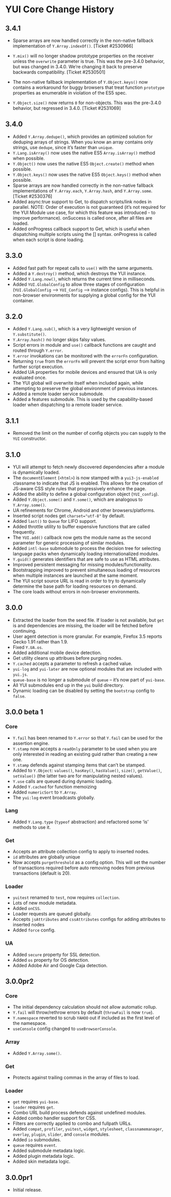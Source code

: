 YUI Core Change History
=======================

3.4.1
-----

-   Sparse arrays are now handled correctly in the non-native fallback implementation of `Y.Array.indexOf()`. \[Ticket \#2530966\]

-   `Y.mix()` will no longer shadow prototype properties on the receiver unless the `overwrite` parameter is true. This was the pre-3.4.0 behavior, but was changed in 3.4.0. We’re changing it back to preserve backwards compatibility. \[Ticket \#2530501\]

-   The non-native fallback implementation of `Y.Object.keys()` now contains a workaround for buggy browsers that treat function `prototype` properties as enumerable in violation of the ES5 spec.

-   `Y.Object.size()` now returns `0` for non-objects. This was the pre-3.4.0 behavior, but regressed in 3.4.0. \[Ticket \#2531069\]

3.4.0
-----

-   Added `Y.Array.dedupe()`, which provides an optimized solution for deduping arrays of strings. When you know an array contains only strings, use `dedupe`, since it’s faster than `unique`.
-   `Y.Lang.isArray()` now uses the native ES5 `Array.isArray()` method when possible.
-   `Y.Object()` now uses the native ES5 `Object.create()` method when possible.
-   `Y.Object.keys()` now uses the native ES5 `Object.keys()` method when possible.
-   Sparse arrays are now handled correctly in the non-native fallback implementations of `Y.Array.each`, `Y.Array.hash`, and `Y.Array.some`. \[Ticket \#2530376\]
-   Added async:true support to Get, to dispatch scripts/link nodes in parallel. NOTE: Order of execution is not guaranteed (it’s not required for the YUI Module use case, for which this feature was introduced - to improve performance). onSuccess is called once, after all files are loaded.
-   Added onProgress callback support to Get, which is useful when dispatching multiple scripts using the \[\] syntax. onProgress is called when each script is done loading.

3.3.0
-----

-   Added fast path for repeat calls to `use()` with the same arguments.
-   Added a `Y.destroy()` method, which destroys the YUI instance.
-   Added `Y.Lang.now()`, which returns the current time in milliseconds.
-   Added `YUI.GlobalConfig` to allow three stages of configuration (`YUI.GlobalConfig` –&gt; `YUI_Config` –&gt; instance configs). This is helpful in non-browser environments for supplying a global config for the YUI container.

3.2.0
-----

-   Added `Y.Lang.sub()`, which is a very lightweight version of `Y.substitute()`.
-   `Y.Array.hash()` no longer skips falsy values.
-   Script errors in module and `use()` callback functions are caught and routed through `Y.error`.
-   `Y.error` invokations can be monitored with the `errorFn` configuration.
-   Returning `true` from the `errorFn` will prevent the script error from halting further script execution.
-   Added UA properties for mobile devices and ensured that UA is only evaluated once.
-   The YUI global will overwrite itself when included again, while attempting to preserve the global environment of previous instances.
-   Added a remote loader service submodule.
-   Added a features submodule. This is used by the capability-based loader when dispatching to a remote loader service.

3.1.1
-----

-   Removed the limit on the number of config objects you can supply to the `YUI` constructor.

3.1.0
-----

-   YUI will attempt to fetch newly discovered dependencies after a module is dynamically loaded.
-   The `documentElement` (`<html>`) is now stamped with a `yui3-js-enabled` classname to indicate that JS is enabled. This allows for the creation of JS-aware CSS style rules that progressively enhance the page.
-   Added the ability to define a global configuration object (`YUI_config`).
-   Added `Y.Object.some()` and `Y.some()`, which are analogous to `Y.Array.some()`.
-   UA refinements for Chrome, Android and other browsers/platforms.
-   Inserted script nodes get `charset="utf-8"` by default.
-   Added `last()` to `Queue` for LIFO support.
-   Added throttle utility to buffer expensive functions that are called frequently.
-   The `YUI.add()` callback now gets the module name as the second parameter for generic processing of similar modules.
-   Added `intl-base` submodule to process the decision tree for selecting language packs when dynamically loading internationalized modules.
-   `Y.guid()` generates identifiers that are safe to use as HTML attributes.
-   Improved persistent messaging for missing modules/functionality.
-   Bootstrapping improved to prevent simultaneous loading of resources when multiple instances are launched at the same moment.
-   The YUI script source URL is read in order to try to dynamically determine the base path for loading resources on demand.
-   The core loads without errors in non-browser environments.

3.0.0
-----

-   Extracted the loader from the seed file. If loader is not available, but `get` is and dependencies are missing, the loader will be fetched before continuing.
-   User agent detection is more granular. For example, Firefox 3.5 reports Gecko 1.91 rather than 1.9.
-   Fixed `Y.UA.os`.
-   Added additional mobile device detection.
-   Get utility cleans up attribues before purging nodes.
-   `Y.cached` accepts a parameter to refresh a cached value.
-   `yui-log` and `yui-later` are now optional modules that are included with `yui.js`.
-   `queue-base` is no longer a submodule of `queue` – it’s now part of `yui-base`.
-   All YUI submodules end up in the `yui` build directory.
-   Dynamic loading can be disabled by setting the `bootstrap` config to `false`.

3.0.0 beta 1
------------

### Core

-   `Y.fail` has been renamed to `Y.error` so that `Y.fail` can be used for the assertion engine.
-   `Y.stamp` now accepts a `readOnly` parameter to be used when you are only interested in reading an existing guid rather than creating a new one.
-   `Y.stamp` defends against stamping items that can’t be stamped.
-   Added to `Y.Object`: `values()`, `hasKey()`, `hasValue()`, `size()`, `getValue()`, `setValue()` (the latter two are for manipulating nested values).
-   `Y.use` calls are queued during dynamic loading.
-   Added `Y.cached` for function memoizing
-   Added `numericSort` to `Y.Array`.
-   The `yui:log` event broadcasts globally.

### Lang

-   Added `Y.Lang.type` (`typeof` abstraction) and refactored some ‘is’ methods to use it.

### Get

-   Accepts an attribute collection config to apply to inserted nodes.
-   `id` attributes are globally unique
-   Now accepts `purgethreshold` as a config option. This will set the number of transactions required before auto removing nodes from previous transactions (default is 20).

### Loader

-   `yuitest` renamed to `test`, now requires `collection`.
-   Lots of new module metadata.
-   Added `onCSS`.
-   Loader requests are queued globally.
-   Accepts `jsAttributes` and `cssAttributes` configs for adding attributes to inserted nodes
-   Added `force` config.

### UA

-   Added `secure` property for SSL detection.
-   Added `os` property for OS detection.
-   Added Adobe Air and Google Caja detection.

3.0.0pr2
--------

### Core

-   The initial dependency calculation should not allow automatic rollup.
-   `Y.fail` will throw/rethrow errors by default (`throwFail` is now `true`).
-   `Y.namespace` reverted to scrub `YAHOO` out if included as the first level of the namespace.
-   `useConsole` config changed to `useBrowserConsole`.

### Array

-   Added `Y.Array.some()`.

### Get

-   Protects against trailing commas in the array of files to load.

### Loader

-   `get` requires `yui-base`.
-   `loader` requires `get`.
-   Combo URL build process defends against undefined modules.
-   Added combo handler support for CSS.
-   Filters are correctly applied to combo and fullpath URLs.
-   Added `compat`, `profiler`, `yuitest`, `widget`, `stylesheet`, `classnamemanager`, `overlay`, `plugin`, `slider`, and `console` modules.
-   Added `io` submodules.
-   `queue` requires `event`.
-   Added submodule metadata logic.
-   Added plugin metadata logic.
-   Added skin metadata logic.

3.0.0pr1
--------

-   Initial release.
